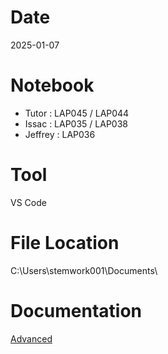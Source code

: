 # Date
2025-01-07

# Notebook
- Tutor : LAP045 / LAP044
- Issac : LAP035 / LAP038
- Jeffrey : LAP036

# Tool
VS Code

# File Location
C:\Users\stemwork001\Documents\

# Documentation
[Advanced](https://drive.google.com/drive/folders/1qMt0LIQJGqq4-YeVG7vfNzHnJcpOfjEk?usp=drive_link)
